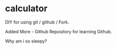 # calculator
DIY for using git / github / Fork.

Added More - Github Repository for learning Github.

Why am i so sleepy?
